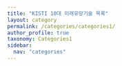 ```yaml
---
title: "KISTI 10대 미래유망기술 목록"
layout: category
permalink: /categories/categories1/
author_profile: true
taxonomy: Categories1
sidebar:
  nav: "categories"
---
```

